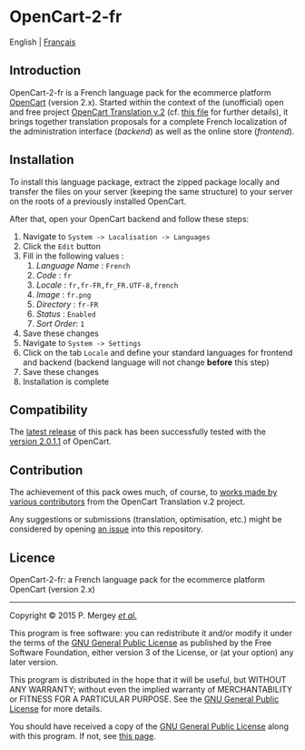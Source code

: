# OpenCart-2-fr

English | [Français](README-fr.md)

## Introduction

OpenCart-2-fr is a French language pack for the ecommerce platform [OpenCart](http://www.opencart.com/) (version 2.x). Started within the context of the (unofficial) open and free project [OpenCart Translation v.2](https://crowdin.com/project/opencart-translation-v2) (cf. [this file](readme.txt) for further details), it brings together translation proposals for a complete French localization of the administration interface (*backend*) as well as the online store (*frontend*).

## Installation

To install this language package, extract the zipped package locally and transfer the files on your server (keeping the same structure) to your server on the roots of a previously installed OpenCart.

After that, open your OpenCart backend and follow these steps:

1. Navigate to `System -> Localisation -> Languages`
2. Click the `Edit` button
3. Fill in the following values :
   1. *Language Name* : `French`
   2. *Code* : `fr`
   3. *Locale* : `fr,fr-FR,fr_FR.UTF-8,french`
   4. *Image* : `fr.png`
   5. *Directory* : `fr-FR`
   6. *Status* : `Enabled`
   7. *Sort Order*: `1`
4. Save these changes
5. Navigate to `System -> Settings`
6. Click on the tab `Locale` and define your standard languages for frontend and backend (backend language will not change **before** this step)
7. Save these changes
8. Installation is complete

## Compatibility

The [latest release](https://github.com/GizMecano/opencart-2-fr/releases/latest) of this pack has been successfully tested with the [version 2.0.1.1](https://github.com/opencart/opencart/releases/tag/2.0.1.1) of OpenCart.

## Contribution

The achievement of this pack owes much, of course, to [works made by various contributors](https://crowdin.com/project/opencart-translation-v2/fr/activity) from the OpenCart Translation v.2 project.

Any suggestions or submissions (translation, optimisation, etc.) might be considered by opening [an issue](https://github.com/GizMecano/opencart-2-fr/issues) into this repository.

## Licence

OpenCart-2-fr: a French language pack for the ecommerce platform OpenCart (version 2.x)

---

Copyright © 2015 P. Mergey [*et al.*](#contribution)

This program is free software: you can redistribute it and/or modify it under the terms of the [GNU General Public License](LICENSE) as published by the Free Software Foundation, either version 3 of the License, or (at your option) any later version.

This program is distributed in the hope that it will be useful, but WITHOUT ANY WARRANTY; without even the implied warranty of MERCHANTABILITY or FITNESS FOR A PARTICULAR PURPOSE. See the [GNU General Public License](LICENSE) for more details.

You should have received a copy of the [GNU General Public License](LICENSE) along with this program. If not, see [this page](http://www.gnu.org/licenses/gpl-3.0.txt).
